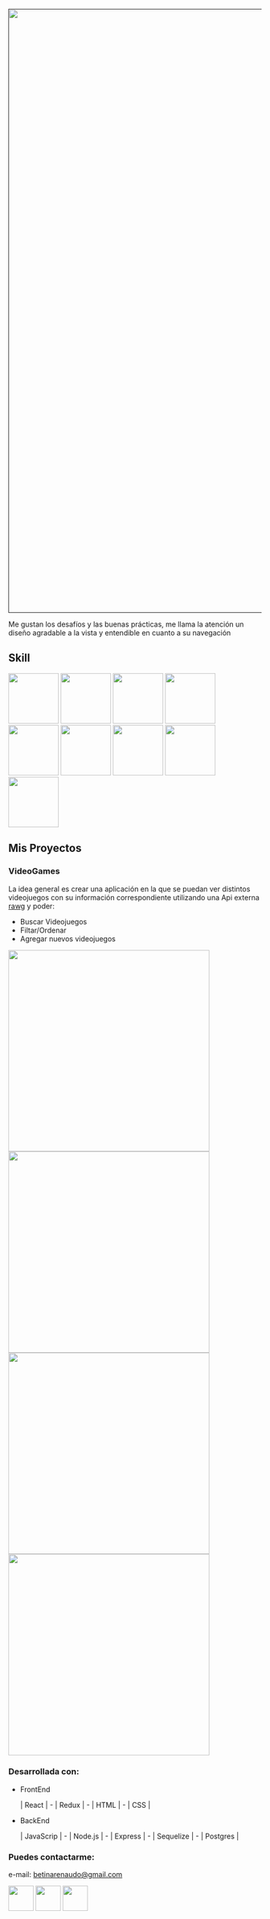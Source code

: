 
[<img src="https://i.imgur.com/OoSSj9E.png" width="1200px"/>]()

Me gustan los desafíos y las buenas prácticas, me llama la atención un diseño agradable a la vista y entendible en cuanto a su navegación

## Skill
[<img src="https://i.imgur.com/R3KCo0j.png" width="100px"/>](https://i.imgur.com/R3KCo0j.png)
[<img src="https://i.imgur.com/ZgTCC6a.png" width="100px"/>](https://i.imgur.com/ZgTCC6a.png)
[<img src="https://i.imgur.com/w7adNXV.png" width="100px"/>](https://i.imgur.com/w7adNXV.png)
[<img src="https://i.imgur.com/cLV9Bq3.png" width="100px"/>](https://i.imgur.com/cLV9Bq3.png)
[<img src="https://i.imgur.com/eH6mCgN.png" width="100px"/>](https://i.imgur.com/eH6mCgN.png)
[<img src="https://i.imgur.com/f2JSRKE.png" width="100px"/>](https://i.imgur.com/f2JSRKE.png)
[<img src="https://i.imgur.com/9OATvwq.png" width="100px"/>](https://i.imgur.com/9OATvwq.png)
[<img src="https://i.imgur.com/g1FQ1d9.png" width="100px"/>](https://i.imgur.com/g1FQ1d9.png)
[<img src="https://i.imgur.com/t6a3nDm.png" width="100px"/>](https://i.imgur.com/t6a3nDm.png)

## Mis Proyectos

### VideoGames

La idea general es crear una aplicación en la que se puedan ver distintos videojuegos con su información correspondiente utilizando una Api externa [rawg](https://rawg.io/apidocs) y poder:
 - Buscar Videojuegos
 - Filtar/Ordenar
 - Agregar nuevos videojuegos


[<img src="https://i.imgur.com/P80ON1x.jpg" width="400px"/>](https://i.imgur.com/P80ON1x.jpg)
[<img src="https://i.imgur.com/OzVXUs4.jpg" width="400px"/>](https://i.imgur.com/OzVXUs4.jpg)
[<img src="https://i.imgur.com/M2o7k1w.jpg" width="400px"/>](https://i.imgur.com/M2o7k1w.jpg)
[<img src="https://i.imgur.com/mUVhFiT.jpg" width="400px"/>](https://i.imgur.com/mUVhFiT.jpg)

### Desarrollada con: 

- FrontEnd 

  | React | - | Redux | - | HTML | - | CSS |
  
- BackEnd

  | JavaScrip | - | Node.js | - | Express | - | Sequelize | - | Postgres | 

### Puedes contactarme:

e-mail: betinarenaudo@gmail.com

[<img src="https://i.imgur.com/k2kibHk.png" width="50px"/>](https://www.linkedin.com/in/betina-renaudo)
[<img src="https://i.imgur.com/on3nU8A.png" width="50px"/>](https://www.facebook.com/betina.renaudo)
[<img src="https://i.imgur.com/tTgDqdz.png" width="50px"/>](https://www.instagram.com/betinarenaudo)

<!--
**Sagyta/Sagyta** is a ✨ _special_ ✨ repository because its `README.md` (this file) appears on your GitHub profile.

Here are some ideas to get you started:

- 🔭 I’m currently working on ...
- 🌱 I’m currently learning ...
- 👯 I’m looking to collaborate on ...
- 🤔 I’m looking for help with ...
- 💬 Ask me about ...
- 📫 How to reach me: ...
- 😄 Pronouns: ...
- ⚡ Fun fact: ...
-->
